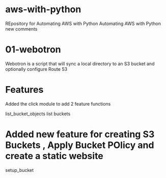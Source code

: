 # aws-with-python
REpository for Automating AWS with Python
Automating AWS with Python new comments

# 01-webotron

Webotron is a script that will sync a local directory to an S3 bucket
and optionally configure Route 53
# Features 

Added the click module to add 2 feature functions

list_bucket_objects
list buckets

# Added new feature for creating S3 Buckets , Apply Bucket POlicy and create a static website

setup_bucket

